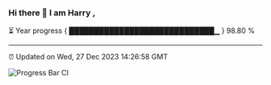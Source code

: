 ### Hi there 👋 I am Harry , 

⏳ Year progress { █████████████████████████████▁ } 98.80 %

---

⏰ Updated on Wed, 27 Dec 2023 14:26:58 GMT

![Progress Bar CI](https://github.com/duykhang68/duykhang68/workflows/Progress%20Bar%20CI/badge.svg)
